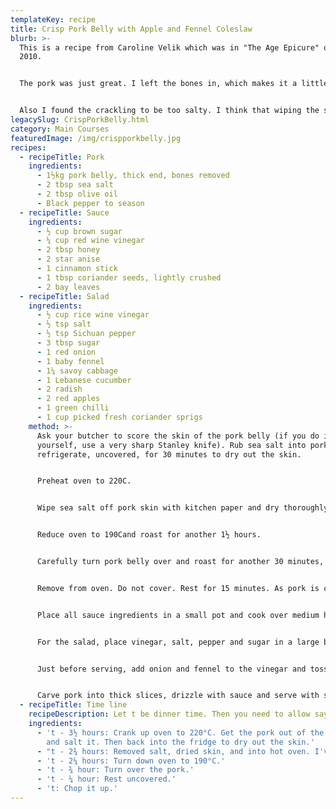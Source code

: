 ```yaml
---
templateKey: recipe
title: Crisp Pork Belly with Apple and Fennel Coleslaw
blurb: >-
  This is a recipe from Caroline Velik which was in "The Age Epicure" on 6 July
  2010.


  The pork was just great. I left the bones in, which makes it a little more difficult to serve, but you get some bones to gnaw on.


  Also I found the crackling to be too salty. I think that wiping the salt of with kitchen paper should be done with wet paper towels to get rid of the salt in the cracks. Then dry thoroughly. Will comment more when I do it again.
legacySlug: CrispPorkBelly.html
category: Main Courses
featuredImage: /img/crispporkbelly.jpg
recipes:
  - recipeTitle: Pork
    ingredients:
      - 1½kg pork belly, thick end, bones removed
      - 2 tbsp sea salt
      - 2 tbsp olive oil
      - Black pepper to season
  - recipeTitle: Sauce
    ingredients:
      - ½ cup brown sugar
      - ¼ cup red wine vinegar
      - 2 tbsp honey
      - 2 star anise
      - 1 cinnamon stick
      - 1 tbsp coriander seeds, lightly crushed
      - 2 bay leaves
  - recipeTitle: Salad
    ingredients:
      - ½ cup rice wine vinegar
      - ½ tsp salt
      - ½ tsp Sichuan pepper
      - 3 tbsp sugar
      - 1 red onion
      - 1 baby fennel
      - 1¼ savoy cabbage
      - 1 Lebanese cucumber
      - 2 radish
      - 2 red apples
      - 1 green chilli
      - 1 cup picked fresh coriander sprigs
    method: >-
      Ask your butcher to score the skin of the pork belly (if you do it
      yourself, use a very sharp Stanley knife). Rub sea salt into pork skin and
      refrigerate, uncovered, for 30 minutes to dry out the skin.


      Preheat oven to 220C.


      Wipe sea salt off pork skin with kitchen paper and dry thoroughly. Drizzle a large roasting dish with olive oil. Put pork belly in, skin-side down, drizzle with a little more olive oil and season with salt and pepper. Roast for 30 minutes.


      Reduce oven to 190Cand roast for another 1½ hours.


      Carefully turn pork belly over and roast for another 30 minutes, or until skin is crisp and crunchy.


      Remove from oven. Do not cover. Rest for 15 minutes. As pork is cooking, make the sauce and salad.


      Place all sauce ingredients in a small pot and cook over medium heat for five to 10 minutes, until thickened.


      For the salad, place vinegar, salt, pepper and sugar in a large bowl. Finely slice red onion and fennel with a mandolin or V-slicer and add to vinegar to soften. Use a mandolin to finely slice cabbage, cucumber, radish, apples and green chilli. Place in serving bowl and toss with the coriander.


      Just before serving, add onion and fennel to the vinegar and toss to combine.


      Carve pork into thick slices, drizzle with sauce and serve with salad.
  - recipeTitle: Time line
    recipeDescription: Let t be dinner time. Then you need to allow say 3½ hours from go to whoa.
    ingredients:
      - 't - 3½ hours: Crank up oven to 220°C. Get the pork out of the fridge
        and salt it. Then back into the fridge to dry out the skin.'
      - "t - 2¾ hours: Removed salt, dried skin, and into hot oven. I've allowed ¼ work time."
      - 't - 2¼ hours: Turn down oven to 190°C.'
      - 't - ¾ hour: Turn over the pork.'
      - 't - ¼ hour: Rest uncovered.'
      - 't: Chop it up.'
---
```

